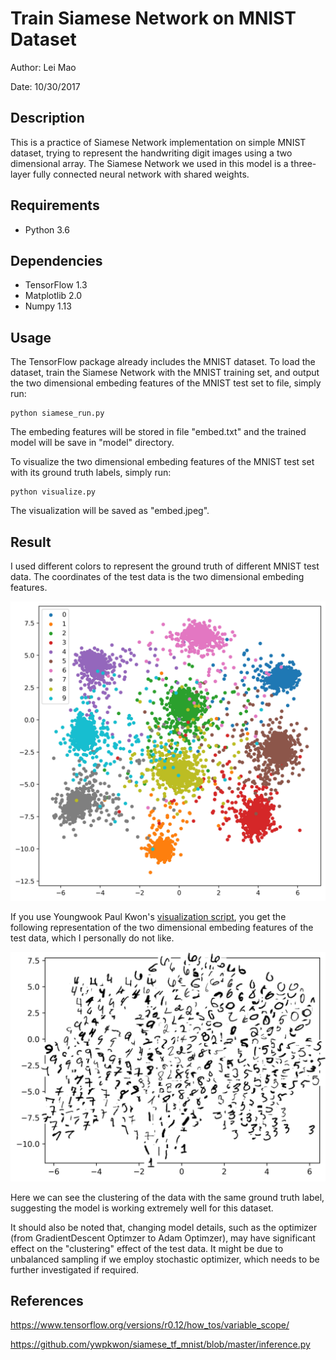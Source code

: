 # Train Siamese Network on MNIST Dataset

Author: Lei Mao

Date: 10/30/2017

## Description

This is a practice of Siamese Network implementation on simple MNIST dataset, trying to represent the handwriting digit images using a two dimensional array. The Siamese Network we used in this model is a three-layer fully connected neural network with shared weights.

## Requirements

* Python 3.6

## Dependencies

* TensorFlow 1.3
* Matplotlib 2.0
* Numpy 1.13

## Usage

The TensorFlow package already includes the MNIST dataset. To load the dataset, train the Siamese Network with the MNIST training set, and output the two dimensional embeding features of the MNIST test set to file, simply run:

```shell
python siamese_run.py
```
The embeding features will be stored in file "embed.txt" and the trained model will be save in "model" directory.


To visualize the two dimensional embeding features of the MNIST test set with its ground truth labels, simply run:
```shell
python visualize.py
```
The visualization will be saved as "embed.jpeg".

## Result

I used different colors to represent the ground truth of different MNIST test data. The coordinates of the test data is the two dimensional embeding features.

![](embed.jpeg)

If you use Youngwook Paul Kwon's [visualization script](https://github.com/ywpkwon/siamese_tf_mnist/blob/master/visualize.py), you get the following representation of the two dimensional embeding features of the test data, which I personally do not like.

![](embed_preview.jpeg)

Here we can see the clustering of the data with the same ground truth label, suggesting the model is working extremely well for this dataset. 

It should also be noted that, changing model details, such as the optimizer (from GradientDescent Optimzer to Adam Optimzer), may have significant effect on the "clustering" effect of the test data. It might be due to unbalanced sampling if we employ stochastic optimizer, which needs to be further investigated if required.

## References

https://www.tensorflow.org/versions/r0.12/how_tos/variable_scope/

https://github.com/ywpkwon/siamese_tf_mnist/blob/master/inference.py
